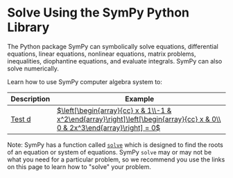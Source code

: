 # Solve Using the SymPy Python Library

The Python package SymPy can symbolically solve equations, differential equations, 
linear equations, nonlinear equations, matrix problems, inequalities, 
diophantine equations, and evaluate integrals. SymPy can also solve numerically.

Learn how to use SymPy computer algebra system to:

| Description                                                  | Example                                                                                                                     |
|--------------------------------------------------------------|-----------------------------------------------------------------------------------------------------------------------------|
| [Test d](http://www.apple.com)                                                       | [$\left[\begin{array}{cc} x & 1\\-1 & x^2\end{array}\right]\left[\begin{array}{cc} x & 0\\ 0 & 2x^3\end{array}\right] = 0$](http://www.apple.com)                                                                                                                      |


Note: SymPy has a function called 
[`solve`](https://docs.sympy.org/dev/modules/solvers/solvers.html?highlight=solve#sympy.solvers.solvers.solve) 
which is designed to find the roots of an equation or system of equations. 
SymPy `solve` may or may not be what you need for a particular problem, 
so we recommend you use the links on this page to learn how to "solve" your problem.
